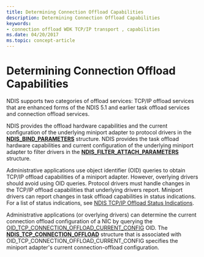 ```yaml
---
title: Determining Connection Offload Capabilities
description: Determining Connection Offload Capabilities
keywords:
- connection offload WDK TCP/IP transport , capabilities
ms.date: 04/20/2017
ms.topic: concept-article
---
```


# Determining Connection Offload Capabilities





NDIS supports two categories of offload services: TCP/IP offload services that are enhanced forms of the NDIS 5.1 and earlier task offload services and connection offload services.

NDIS provides the offload hardware capabilities and the current configuration of the underlying miniport adapter to protocol drivers in the [**NDIS\_BIND\_PARAMETERS**](/windows-hardware/drivers/ddi/ndis/ns-ndis-_ndis_bind_parameters) structure. NDIS provides the task offload hardware capabilities and current configuration of the underlying miniport adapter to filter drivers in the [**NDIS\_FILTER\_ATTACH\_PARAMETERS**](/windows-hardware/drivers/ddi/ndis/ns-ndis-_ndis_filter_attach_parameters) structure.

Administrative applications use object identifier (OID) queries to obtain TCP/IP offload capabilities of a miniport adapter. However, overlying drivers should avoid using OID queries. Protocol drivers must handle changes in the TCP/IP offload capabilities that underlying drivers report. Miniport drivers can report changes in task offload capabilities in status indications. For a list of status indications, see [NDIS TCP/IP Offload Status Indications](ndis-status-task-offload-current-config.md).

Administrative applications (or overlying drivers) can determine the current connection offload configuration of a NIC by querying the [OID\_TCP\_CONNECTION\_OFFLOAD\_CURRENT\_CONFIG](./oid-tcp-connection-offload-current-config.md) OID. The [**NDIS\_TCP\_CONNECTION\_OFFLOAD**](/windows-hardware/drivers/ddi/ntddndis/ns-ntddndis-_ndis_tcp_connection_offload) structure that is associated with OID\_TCP\_CONNECTION\_OFFLOAD\_CURRENT\_CONFIG specifies the miniport adapter's current connection-offload configuration.

 

